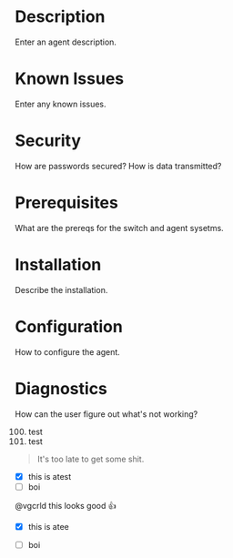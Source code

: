 # Description

Enter an agent description.

# Known Issues

Enter any known issues.

# Security 

How are passwords secured? How is data transmitted?

# Prerequisites

What are the prereqs for the switch and agent sysetms.

# Installation

Describe the installation.

# Configuration

How to configure the agent.

# Diagnostics

How can the user figure out what's not working?

100. test
1. test

> It's too late to get some shit.

- [x] this is atest
- [ ] boi

@vgcrld this looks good :+1:

- [x] this is atee
- [ ] boi

